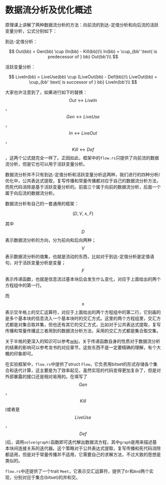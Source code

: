 # 数据流分析及优化概述

原理课上讲解了两种数据流分析的方法：向前流的到达-定值分析和向后流的活跃变量分析，公式分别如下：

到达-定值分析：

$$
Out(bb) = Gen(bb) \cup (In(bb) - Kill(bb))\\
In(bb) = \cup_{bb' \text{ is predecessor of } bb} Out(bb')\\
$$

活跃变量分析：

$$
LiveIn(bb) = LiveUse(bb) \cup (LiveOut(bb) - Def(bb))\\
LiveOut(bb) = \cup_{bb' \text{ is successor of } bb} LiveIn(bb')\\
$$

大家也许注意到了，如果进行如下的替换：$$Out \leftrightarrow LiveIn$$，$$Gen \leftrightarrow LiveUse$$，$$In \leftrightarrow LiveOut$$，$$Kill \leftrightarrow Def$$，这两个公式就完全一样了。正因如此，框架中的`flow.rs`只提供了向前流的数据流分析，但是它也可以用于活跃变量分析。

数据流分析并不只有到达-定值分析和活跃变量分析这两种，我们进行的四种分析/优化中，公共表达式提取，复写传播和常量传播都对应于自己的数据流分析方法，而死代码消除是基于活跃变量分析的。前面三个属于向前的数据流分析，后面一个属于向后流的数据流分析。

数据流分析有自己的一套通用的框架：

$$(D, V, \land, F)$$

其中$$D$$表示数据流分析的方向，分为前向和后向两种；$$V$$表示数据流分析的值集，也就是流动的东西，比如对于到达-定值分析是定值语句，对于活跃变量分析是变量；$$F$$表示传递函数，也就是信息流过基本块后会发生什么变化，对应于上面给出的两个方程组中的第一行。

而$$\land$$表示交半格上的交汇运算符，对应于上面给出的两个方程组中的第二行，它刻画的是多个基本块的信息流入一个基本块时的交汇方式。这里的两个方程组里，交汇方式都是对集合取并集，但也还有其它的交汇方式，比如对于公共表达式提取，复写传播和常量传播这三者用到的数据流分析方法，采用的交汇方式都是集合取交集。

关于半格的更深入的知识可以参考[wiki](https://en.wikipedia.org/wiki/Semilattice)，关于传递函数自身的性质对于数据流分析的结果的影响可以参考龙书的对应章节，这些东西不是一定要精确的理解，有个大概的印象即可。

在实验框架中，`flow.rs`中提供了struct `Flow`，它负责用bitset的形式存储各个集合和迭代计算，这主要是为了效率起见，虽然实现的代码变得更加复杂了，但是对外部暴露的接口还是相对易用的。在填写了$$Gen$$，$$Kill$$(或者是$$LiveUse$$，$$Def$$)后，调用`solve(graph)`函数即可迭代解出数据流方程，其中`graph`是用来描述基本块间连接关系的迭代器。这个策略对于公共表达式提取，复写传播和死代码消除都适用，但是对于常量传播并不适用，它需要自己的求解方法，不过大致的思想是类似的。

`flow.rs`中还提供了一个trait `Meet`，它表示交汇运算符，提供了`Or`和`And`两个实现，分别对应于集合(bitset)的并和交。